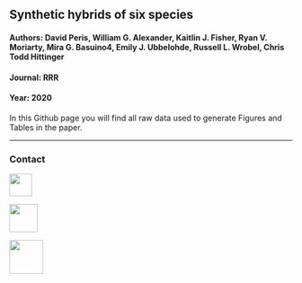 ## Synthetic hybrids of six species
#### Authors: David Peris, William G. Alexander, Kaitlin J. Fisher, Ryan V. Moriarty, Mira G. Basuino4, Emily J. Ubbelohde, Russell L. Wrobel, Chris Todd Hittinger
#### Journal: RRR
#### Year: 2020

In this Github page you will find all raw data used to generate Figures and Tables in the paper. 


***

### Contact

[<img src="http://1000logos.net/wp-content/uploads/2017/03/LinkedIn-Logo.png" width="40"/>](https://goo.gl/xglg8H)

[<img src="http://www.stickpng.com/assets/images/580b57fcd9996e24bc43c53e.png" width="50"/>](https://goo.gl/OS0O2F)

[<img src="https://www.uv.es/perisnav/images/Mitogression.png" width="60"/>](https://www.uv.es/perisnav/)
